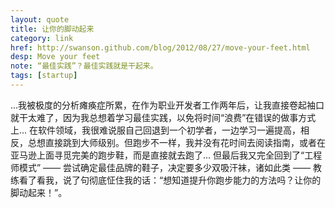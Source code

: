 ```yaml
---
layout: quote
title: 让你的脚动起来
category: link
href: http://swanson.github.com/blog/2012/08/27/move-your-feet.html
desp: Move your feet
note: “最佳实践”？最佳实践就是干起来。
tags: [startup]
---
```


...我被极度的分析瘫痪症所累，在作为职业开发者工作两年后，让我直接卷起袖口就干太难了，因为我总想着学习最佳实践，以免将时间“浪费”在错误的做事方式上... 在软件领域，我很难说服自己回退到一个初学者，一边学习一遍提高，相反，总想直接跳到大师级别。但跑步不一样，我并没有花时间去阅读指南，或者在亚马逊上面寻觅完美的跑步鞋，而是直接就去跑了... 但最后我又完全回到了“工程师模式” —— 尝试确定最佳品牌的鞋子，决定要多少双吸汗袜，诸如此类 —— 教练看了看我，说了句彻底怔住我的话：“想知道提升你跑步能力的方法吗？让你的脚动起来！”。



